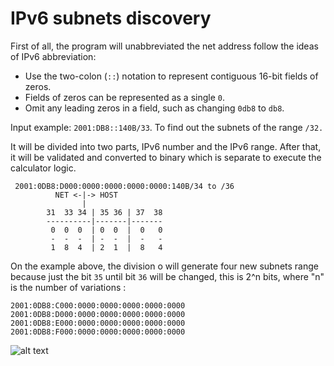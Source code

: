 # IPv6 subnets discovery

First of all, the program will unabbreviated the net address follow the ideas of IPv6 abbreviation:

- Use the two-colon (```::```) notation to represent contiguous 16-bit fields of zeros.
- Fields of zeros can be represented as a single ```0```.
- Omit any leading zeros in a field, such as changing ```0db8``` to ```db8```.

Input example: ```2001:DB8::140B/33```. To find out the subnets of the range ```/32.```

It will be divided into two parts, IPv6 number and the IPv6 range. After that, it will be validated and converted to binary which is separate to execute the calculator logic.


     2001:0DB8:D000:0000:0000:0000:0000:140B/34 to /36
              NET <-|-> HOST
                    |
            31  33 34 | 35 36 | 37  38
            ----------|-------|-------
             0  0  0  | 0  0  |  0   0
             -  -  -  | -  -  |  -   -
             1  8  4  | 2  1  |  8   4


On the example above, the division o will generate four new subnets range because just the bit ```35``` until bit ```36``` will be changed, this is 2^n bits, where "n" is the number of variations :

    2001:0DB8:C000:0000:0000:0000:0000:0000
    2001:0DB8:D000:0000:0000:0000:0000:0000
    2001:0DB8:E000:0000:0000:0000:0000:0000
    2001:0DB8:F000:0000:0000:0000:0000:0000

![alt text](https://raw.githubusercontent.com/aipi/IPv6/master/Images/Captura%20de%20Tela%202017-04-29%20%C3%A0s%2001.41.50.png)

